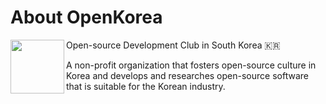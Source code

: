 # About OpenKorea

<img align="left" width="86" height="86" src="https://github.com/openkorea/.github/assets/39869096/a25ba9c4-76b8-406a-babb-97a0745e44bb" >

Open-source Development Club in South Korea 🇰🇷

A non-profit organization that fosters open-source culture in Korea and develops and researches open-source software that is suitable for the Korean industry.
